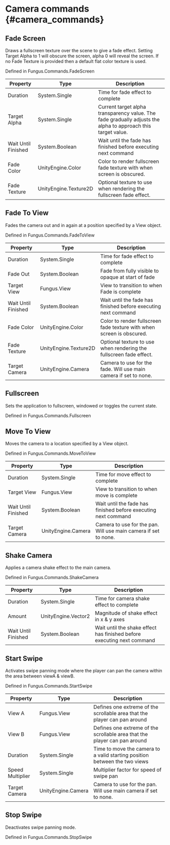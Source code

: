 # Camera commands {#camera_commands}

## Fade Screen
Draws a fullscreen texture over the scene to give a fade effect. Setting Target Alpha to 1 will obscure the screen, alpha 0 will reveal the screen. If no Fade Texture is provided then a default flat color texture is used.

Defined in Fungus.Commands.FadeScreen

Property | Type | Description
 --- | --- | ---
Duration | System.Single | Time for fade effect to complete
Target Alpha | System.Single | Current target alpha transparency value. The fade gradually adjusts the alpha to approach this target value.
Wait Until Finished | System.Boolean | Wait until the fade has finished before executing next command
Fade Color | UnityEngine.Color | Color to render fullscreen fade texture with when screen is obscured.
Fade Texture | UnityEngine.Texture2D | Optional texture to use when rendering the fullscreen fade effect.

## Fade To View
Fades the camera out and in again at a position specified by a View object.

Defined in Fungus.Commands.FadeToView

Property | Type | Description
 --- | --- | ---
Duration | System.Single | Time for fade effect to complete
Fade Out | System.Boolean | Fade from fully visible to opaque at start of fade
Target View | Fungus.View | View to transition to when Fade is complete
Wait Until Finished | System.Boolean | Wait until the fade has finished before executing next command
Fade Color | UnityEngine.Color | Color to render fullscreen fade texture with when screen is obscured.
Fade Texture | UnityEngine.Texture2D | Optional texture to use when rendering the fullscreen fade effect.
Target Camera | UnityEngine.Camera | Camera to use for the fade. Will use main camera if set to none.

## Fullscreen
Sets the application to fullscreen, windowed or toggles the current state.

Defined in Fungus.Commands.Fullscreen
## Move To View
Moves the camera to a location specified by a View object.

Defined in Fungus.Commands.MoveToView

Property | Type | Description
 --- | --- | ---
Duration | System.Single | Time for move effect to complete
Target View | Fungus.View | View to transition to when move is complete
Wait Until Finished | System.Boolean | Wait until the fade has finished before executing next command
Target Camera | UnityEngine.Camera | Camera to use for the pan. Will use main camera if set to none.

## Shake Camera
Applies a camera shake effect to the main camera.

Defined in Fungus.Commands.ShakeCamera

Property | Type | Description
 --- | --- | ---
Duration | System.Single | Time for camera shake effect to complete
Amount | UnityEngine.Vector2 | Magnitude of shake effect in x & y axes
Wait Until Finished | System.Boolean | Wait until the shake effect has finished before executing next command

## Start Swipe
Activates swipe panning mode where the player can pan the camera within the area between viewA & viewB.

Defined in Fungus.Commands.StartSwipe

Property | Type | Description
 --- | --- | ---
View A | Fungus.View | Defines one extreme of the scrollable area that the player can pan around
View B | Fungus.View | Defines one extreme of the scrollable area that the player can pan around
Duration | System.Single | Time to move the camera to a valid starting position between the two views
Speed Multiplier | System.Single | Multiplier factor for speed of swipe pan
Target Camera | UnityEngine.Camera | Camera to use for the pan. Will use main camera if set to none.

## Stop Swipe
Deactivates swipe panning mode.

Defined in Fungus.Commands.StopSwipe
